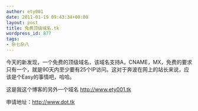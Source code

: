 ```yaml
---
author: ety001
date: 2011-01-19 09:43:34+00:00
layout: post
title: 免费顶级域名.tk
wordpress_id: 877
tags:
- 杂七杂八
---
```


今天的新发现，一个免费的顶级域名，该域名支持A，CNAME，MX，免费的要求只有一个，就是90天内至少要有25个IP访问。这对于奔波在网上的站长来说，应该是个Easy的事情吧，哈哈。

这是我这个博客的另外一个域名 http://www.ety001.tk

申请地址：http://www.dot.tk

